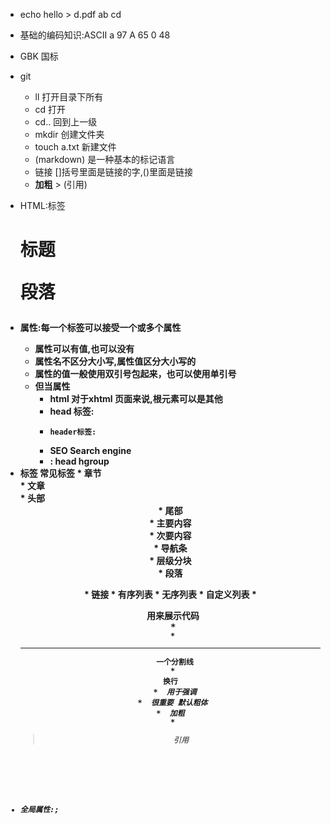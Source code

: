 * echo  hello > d.pdf       ab   cd 
* 基础的编码知识:ASCII      a  97    A  65   0  48
* GBK 国标
* git    
	* ll 打开目录下所有
  * cd   打开      
  * cd.. 回到上一级
  * mkdir  创建文件夹
  * touch a.txt   新建文件
  *   (markdown) 是一种基本的标记语言 
	* 链接  []括号里面是链接的字,()里面是链接      
	* **加粗**        >    (引用)




* HTML:标签  <h1>标题   <p>段落   <b>  

* 属性:每一个标签可以接受一个或多个属性
  * 属性可以有值,也可以没有
  * 属性名不区分大小写,属性值区分大小写的
  * 属性的值一般使用双引号包起来，也可以使用单引号
  * 但当属性
	*  html 对于xhtml 页面来说,根元素可以是其他
	*  head 标签:
	*	  header标签:
	*  SEO Search engine 
	*  <hgroup>: head hgroup


* <HTML>标签 常见标签
  * 章节 <section>
	* 文章 <article>
	* 头部 <header>
	* 尾部 <footer>
	* 主要内容 <main>
	* 次要内容 <aside>
	* 导航条 <nav>
	* 层级分块 <div>
  * 段落 <p>
  * 链接 <a>
	* <ol+li> 有序列表
	* <ul+li> 无序列表
	* <dl+dt+dd> 自定义列表
	* <pre> 用来展示代码
	* <code>
	* <hr>  一个分割线
	* <br> 换行 
	* <em> 用于强调
	* <strong> 很重要 默认粗体 
  * <b> 加粗
	* <blockquote> 引用 
* 全局属性:<class>;<style>写css样式的;<title>提示; <contenteditable>内容可编辑属性; <tabindex>永序号代表切换
   <hidden>隐藏;<data-*>
   * <iframe>:能够将另一个HTML页面嵌入到当前页面中

     * <iframe width="300" height="200" src="//baidu.com" referrerpolicy="no-referrer" sandbox="allow-scripts"> (sandbox="allow-scripts" 执行Javascript )
     * 参考:https://developer.mozilla.org/zh-CN/docs/Web/HTML/Element/iframe

   * <a> 超链接
      * 属性
       * href
       * target
       * download
       * rel-noopener
      * <a>作用
       * 跳转外部页面
       * 跳转内部锚点
       * 跳转到邮箱或电话 
           <a href="mailto: hunger@jirengu.com">发邮件</a> 
           <a href="tel:123456">电话</a>
      * href的取值
       * 网址
       * 路径
       * 伪协议
       * 锚点 <section id="pages3">pages</section>
      * a 的target 属性
       * _blank 新窗口加载 <a href="https://jirengu.com" target="_blank">饥人谷</a>
       * _self 在当前页面加载,默认属性                             (可以替换的)
       * _parent 在当前页面框架的父级框架加载.如果父级不存在就在当前页面加载
       * _top 在当前页面框架的最顶级框架加载.如果最顶级框架不存在就在当前页面加载
      * a 的download 属性
       * 作用  下载URL 而不是打开页面  <a href="https://jirengu.com" download>下载</a>
       * 注意  此属性适用于同源URL;如果此属性有值,用值作为下载文件名


  
  * <main> 主体  
  *
  * <footer> 尾部
  * <div> 
	* 相对地址和绝对地址
		* 电子邮件
		* img标签:表示一张图片
		* src指定的图片可以是浏览器支持的任意图片格式
		* alt的全程alternative 
		* span标签: <P>aaa 
		* 是一个没有明确语义的标签  em 语义
* label标签:
	* option
	* 语义化:
	* table标签:
	* col span 
	* ifram:inlineframe 内联窗体,
	* select标签:name=:"sel"
		* 无值属性,表示多选,多选时不是下拉的样式
		* <option>
		* <value> 选择了该项目后他所属的select属性
		* <selected> 默认被选中
		* <disabled> 表示该项禁用
		* <hidden> 表示该项被隐藏    三个属性均无值
  * <textarea>:多行文本输入框,两个特殊属性
    * <*row="3">   <cols="20>
    * <fieldset>:字段组 用来把 一组 输入域 放在一起
		* <field>(字段) <set> 分组的意思
		* 语义化
		* 标签分类:块级元素 <h1234> ,<div>,<p>,<ul>,<li>
		* 行内元素:<span>,<a>,<em>,<strong>,<i>,<b>
	* 表格标签: table标签:就是用于做布局,即页面大区块的的排放和
		* <caption> 表格标签:表头,作为table的直接子元素.只能有一个
		* <tbody> 表格主体:做为table的直接子元素,可以有多个
		* <tfoot> 表尾:做为table的直接子元素,只能有一个
		* <tr>  <table row cell>: 表格行,可以直接做为<table>的子元素,会被放入创建的tbody里面,或者做为(thead/tbody/tfoot)的子元素
		* <th>  <table> <haader> <cell>:用在表头单元格,文字默认加粗,id用于被td元素引用以表示td所属的标题是哪一个
		* <td>  <table> <data>:表格数据单元格,header:表示头,值为某th的id,以表示这个数据的名称.  header的值可以是多个空格分隔的th的id的值,用法可能是th或td单元格跨行或跨列的单元格
		* <col span>  跨列
		* <row span>  跨行
		* <col/colgroup> 标签:<colgroup>:用来分组<col>标签,<span>属性.表示选择多列表格,有<span>时,不可再有子的<col>元素.大部分属性同<col>属性
		<col>:用来设置表格列的属性和样式, <span>属性,表示选择多少列表格列,默认为1,可以单独使用,也可以被colgrooup分组
		* <iframe:inline feame>:内联窗体,必须有开始标签和结束标签,可以在标签之间写上不支持此标签时的退化内容
		* 各种属性:<src>, <name>
* <frameset> 标签:
多媒体标签:
 <video>标签:
 <progrsss>:标签 
  * <css>: <color>,<bgcolor>,<width>,<breder>
  * : 选择器:标签选择器,
        /* 伪类选择器,所谓伪类,即元素所处的特定(hover)或隐含的
      * 值与单位: * 数字: line-height,aniamztion-iteration-count
        * 百分比:
        * 百分比与纯数字不可互换  *颜色(R G B )
        * 角度:<degree> <radian>弧度  <turn>圈 
        css关键字:
        * 长度单位分为 绝对长度单位,相对长度单位 
        	* 绝对长度单位：in (ch) 英寸, cm 厘米,  mm 毫米,
        	* 相对长度单位: * px css像素 em: vmax/vmin 
	* 字体:<serif>   <sans-serif>   <monospace> 字体,等宽字体
		* 字体重点记住三个属性: <font-family>, <font-size>, <font-weight>
        h1 {<font-family>: "Helvetica","微软雅黑", <sans-serif>;}
  * 字重:<font-weight>  
  * font属性:short had
               -font:
               [font-style> || <font-variant> ||<font-weight>] font-size[/ line-height]
               font-style:bold | 
  * 文字相关的属性:文字缩进
	* text-indent 首行缩进, 单位为百分号或者em 如:text-indent:2em text-indent:5%
	* word-spacing: 单词间的间距, 单位用em
	* text-shadow:文字阴影
	* white-space:置如何处理元素中的 空白 重点记 nowrap(不换行) normal(默认,不设置即可)
	* direction:
      
	* 盒模型
		* box-sizing属性, 默认为content-box,一般手动改为border-box
		* 内容区的盒子,我们叫它content-box
		* 背景background从p-b开始
		* padding border margin
		* 块元素: div p table h
		* 行内元素: span button input 
		* 行内和块的区别: 行内元素会换行
		* 包含块, 找爹
		* 常规流(正常流)w: 就是我们正常的阅读顺序
		* 非替换元素: span p div
		* 替换元素: img iframe
		* 元素定义width是content-box的宽度
		* display属性: 
			* Todo
		* 如果一个元素margin-right margin-left均为auto, 则该元素在其包含块(爹)中水平居中 https://jsbin.com/jasofitoli/edit?html,css,output
		* 合并垂直外边距, 相邻的两个块都有margin,间距取较大的那一个 https://jsbin.com/ridoguvexa/edit?html,css,output
		* 负外边距: margin设置负值, 另一个盒子会盖住这个盒子. 如果另一个盒子也有值,那么间距为两个值相加.

		* 颜色与背景
		  * background,size,contain,cover,repeat, no-repeat,position,(right,top,bottom), background-position-x,y:left,right
			* background-attachment: fixed;固定图片页面位置;local;元素的图片跟随滚动; scroll 
			background-size:50%
			<!-- 从border-box开始平铺图片 -->
			 background-origin
			 * css sprite:
		* 混合使用百分数和长度值
		* 值复制:
		* 外边距和行内元素:
		   * 百分比:
		 * 定位:让一个元素脱落常规 ,包含块是最近的
		   * 粘黏定位:position:sticky;  top:0; 	

	  *  定位:通过position属性触发
		static 不定位,元素处于常规流里,看display属性即可
		relative 相对于自身本来的位置定位;元素在常规流中的位置定位.
		   通过方位属性(top,left,right,bottom) 来对元素进行定位.
			 某个方位的值为正则该条边向元素的中心方向移动,为负
			 absolute	
			 sticky:
    * 表布局:表格的布局模型;表格式化
			   * table   
			 * empty-cells 
			 * table layout

  * <table>标签   表示一个表格
   * 相关标签
    * table  
    * thead  表头
    * tbody  主体
    * tfoot  表格的页脚(脚注或表注)
    * tr  行
    * td  列
    * th  定义表格内的表头单元格
    * colgroup  标签用于对表格中的列进行组合，以便对其进行格式化
    * caption   表格标题
  * 属性
    * colspan
  * 样式
    * border-collapse:collapse
		




* Git
	* git  (diff)  常见的命令行
	* gti remote  add origin 远程,添加
	* gti push --set-upstream origin master 
	* git restore  恢复
	* git init  在一个文件夹的.git文件夹下初始化一个仓库
	* git config --global user.name
  * 
	* git add file.txt 添加file.txt到待提交区
  * git add.  添加当前文件夹里的所有文件
  * git commit -m" "提交信息"
	* git diff  显示被跟踪的文件的修改状态
	* git pull origin/master, 拉取远程master的代码到本地并且与本地分支合并代码，同一个分支上可省略为git pull
	* git chechout -b 文件夹  强制切换到一个新分支,在原分支的指针基础上
	* git checkout <分支名> 切换到已经存在的分支上
	* git checkout --filename 撤销修改
	* git log --online    git log-3   查看提交记录
	* git commit -- amend 修改提交信息
	* git reset HEAD filename 从暂存区移除
  *  tocuh : 创建文件
	  * echo:导入,追加  echo"hello">readme.md 在readme.md里写入字符串hello
		* ls:列出目录下的文件夹
		* mkdir:创建文件夹
		* rm:删除当前目录下的文件,
		  * rm-r:将目录下的所有文件和子目录一同删除
			* rm-rf:强制删除,无法恢复
		* cd:切换目录 
		  * cd..切换到上一级目录
		* mv:移动文件或重命名文件
		  * mv rouyu fangfang 当把rouyu 修改为fangfang
			* mv rouyu../ 把rouyu 移动到上级目录
			* mv a.md~/Dosktop/b.md 把当前目录下a.md 文件移动到桌面,重命名为b.md
	  * 文件路径: 
		  * 跟目录:cd/
			* 家目录:cd~ / cd~/Desktop
      * 当前目录: cd books / cd./books
			* 上级目录: cd../  cd..  cd../css
  	* vim 
       
        * 执行vim.idenx.html
  	* 环境变量: 
		* 登录远程服务器:
		* 文件权限:
		  * sudo 
			  * 用管理员的身份去执行
				 * sudo chmod +w /etc/bashrc 用管理员的身份给/etc/bashrc文件加权限
				 * vim /etc/bashrc
	  
	*  Git:
		* 浏览器的原理:浏览器的构造
		* 优先级顺序:!important>内联样式>选择器设置样式>浏览器默认样式>继承样式
		  * inherit:使用父级的样式
			* initial:使用该属性的inital,value (默认值)
			* unset:继承属性则继承父级,如果不是继承属性就用
		* 优先级:
		* git status : 查看文件处于什么状态
		  * 未追踪状态:Untracked
	* git为什么要版本控制:


  * <form>标签  	
    * 用法  <form action="/login" method="GET></from>
    * 作用  提交数据到服务器
    * 属性  <action>/<method> 


* css选择器:
  * 选择器分类:
	 * 组合选择器:
		* (A, B) : A, B同时选中A 和 B 
		* (A>B) :选中A 的直接子元素B
		* (A+B) : 选中匹配 B 且为匹配 A 的元素的下一相邻元素;直接的下一个元素,不包括其他的
		* (A~B) : 选中匹配B且为匹配A的元素的下N个相邻元素,A后面所有相邻的元素
	 * 后代选择器:
	  * (A B) : 选中A的后代B元素


		

  * 文本样式:
	  * 设置字体大小:px:像素
		* em:2em 相对于父亲字体大小的倍数(如果是非font-size属性对应的值,则是相当于当前元素的font-size)
		* rem 2rem 根元素(html或者:root)字体的倍数
		*百分比: 80% 同em相对于父亲字体大小的倍数
	* 注意:
	  * rem是相对于html的font-size不是相对于body
		* 浏览器默认字体大小16px
	* font-style:用于设置文字是否以倾斜体显示
	  * normal 正常
		* italic 斜体
		* oblique 模拟斜体

	* font-weight:设置文字粗细
		* normal 正常
		* bold 粗体
		* lighter 比父元素字体细一级
		* bolder 比父元素字体粗一级
		* 100-900 用于微调字体粗细
	* 注意:设置字体的粗细还取决于字体库是否存在该粗细尺寸的字体的图形描述

	* text-decoration:设置字体划线样式
		* none 取消下划线
		* underline 设置下划线
		* overline 上划线
		* line-through 中划线

	* text-transform:用于该变子母的大小写
		* none 取消转换效果
		* uppercase 转为大写
		* lowercase 转为小写
		* capitaize 转为首字母大写

	* text-shadow:设置文字阴影
		* text-shadow  水平偏移 垂直偏移 模糊半径 颜色;

	* text-align:块级容器设置行内内容(例如文字)的对齐方式
		* left 左对齐
		* righ 右对齐
		* center 居中
		* justify 文字向两侧对齐,对最后一行无效
	* 注意:text-aligh 应用在块级容器上,对行内内容无效

  * white-space:设置如何处理元素中的空白和换行
		* normal 连续的空白符会合并,换行符不换行;边界换行
		* nowrap 连续的空白符会合并;换行符不换行;保持一行遇到边界不换行
		* pre 连续空白符会保留;换行符会换行;边界不换行
		* pre-wrap 连续空白符会保留;换行符换行;边界换行
		* pre-line 空白符会被合并;换行符换行;边界换行

	* 溢出和隐藏
	* text-overflow:应用到块级元素上,设置内部文本溢出后的展示样式
		* 不设置,默认溢出会展示
		* text-overflow:clip;溢出隐藏切断
		* text-overflow:ellipsis; 溢出最后展示...
	* overflow:应用到块级元素上,设置如何处理内容太大的场景
		* overflow: visible; 默认值.内容不修剪,呈现在元素框之外
		* overflow: hidden; 内容被修建,不出现滚动条
		* overflow: scroll; 出现滚动条
		* overflow: auto; 不超出时无滚动条,超出出现滚动条
	* 注意:
		* overflow可以单独设置水平和垂直方向,如overflow-x: scroll; overflow-y:hidden;
		* 使overflow有效果,块级容器必须有一个指定的高度 (height或者max-height) 或者将white-space设置为nowrap


	* 块级盒子&行级盒子:
   * 块级盒子:盒子会在水平方向上扩展并占据父容器在该方向上的所有可用空间
	  * 块级盒子特征:
		* 每个盒子都会换到新行
		* width 和 height 属性有效
		* 内边距(padding), 外边距(margin),和 边框(border),会将其他元素从当前盒子周围推开
		* 可通过display 属性改变显示类型
	 * 常见的块级标签:
	  * <h1>...<h6>、<p>、<div>、<ul>、<ol>、<li>、<dl>、<dt>、<dd>、
      <header>、<main>、<footer>、<aside>、<nav>、<section>、<table>、<pre>
		<!-- * 更多：https://developer.mozilla.org/en-US/docs/Web/HTML/Blocklevel_elements -->
	* 行级盒子:
	 * 特征:
	  * width 和 height 属性将不起作用
		* 内边距,外边距以及边框会被应用但是不会把其他处于inline 状态的盒子推开.
		* 可通过 display 属性改变显示类型
	* 常见的行级标签:
	  * <a>、<span>、<em>、<strong>、<img>、<input>、
      <label>、<textarea>、<select>、<button>、<code>...
		<!-- * ü 更多行级元素参考 https://developer.mozilla.org/en- US/docs/Web/HTML/Inline_elements#Elements -->

	* css盒模型
	 * 盒模型的组成
	  * content:这个区域是用来显示内容,大小可以通过设置width 和 height
		* padding:包围在内容区域外部的空白区域;大小通过padding相关属性设置
		* border:边框盒包裹内容和外边距,大小通过border相关属性设置
		* margin:这是最外面的区域,是盒子和其他元素之间的空白区域.大小通过margin 相关属性设置
	 * 标准盒模型
	  * 设置的width 和 height 指的是content
		 * 宽度 = 350+25+25+5+5, 高度 = 150+25+25+5+5
		 * margin不计入实际大小,但会影响盒子实际占有空间
	 * IE盒模型
	  * 设置的width和height包含内边距和边框
		 * 浏览器默认使用标准的盒模型,如想使用IE盒模型可以设置box-sizing

  * 列表常见样式:
	  * 列表样式:
		 * list-style:修改列表样式
	* 背景样式:background  默认情况下,背景区域覆盖内容+内边距+边框
	  * background-color:用于设置背景颜色
		  * background-color: rgba(0,0,0,0.3);
		* background-image:设置一张或者多张背景图片 
		* background-repeat:控制背景图片的重复方式
	  	*  background-repeat: no-repeat;不重复
			*  background-repeat: repeat;水平和垂直都重复
			*  background-repeat: repeat-x; 水平重复
			*  background-repeat: repeat-y; 垂直重复
		* background-position:设置背景图的位置
		* background-size:用于设置背景图片的大小.IE9 一下不支持
			*  background-size: cover; 缩放背景图片以完成覆盖背景区,可能背景图片部分看不见
			*  background-size: contain; 缩放背景图片以完成装入背景区,可能背景区部分空白
			*  background-size: 100px 80px; 设置背景到固定尺寸,图片可能会失真
		* css3 background-clip:属性用于设置元素背景区域覆盖的范围
			* border-剥削 覆盖至边框的最外围
			* padding-box 覆盖至内边距的最外围
			* content-box 仅覆盖元素内容区域
			<!-- * 参考： https://developer.mozilla.org/en-US/docs/Web/CSS/background-clip -->
	* 边框样式:
		* border
		 用法: border:1px solid red;
		 * solid 实线
		 * dotted 点线
		 * dashed 虚线
		* border-radius:设置圆角
		 <!-- * .box{
			 border-radius: 4px;
			 border-radius: 4px 8px 16px 32px;  左上  右上  右下  坐下
		 }
		 -->
		* 实现圆角:宽高相等, border-radius 为宽高的一半以上
		 <!-- .box{
			 width: 100px;
			 height: 100px;
			 border-radius: 50%;
			 border-radius: 50px;
		 } -->
		 * border应用
		  * 实现三角形
			<!-- .box {
				width: 0px;  边框宽度为0
				height: 0;   边框高度为0
				border: 50px solid transparent;   边框50像素,实线,透明
				border-radius: 50%;               设置圆角为50% 
				border-top-color: red;            边框上面颜色为红色
			} -->
      * 实现半圆
		   .box {
        width: 0px;        边框宽度为0
				height: 0px;       边框高度为0
				border: 50px solid transparent;    边框50个像素,实线,透明
				border-radius: 50%;                 设置圆角为50%
				border-top-color: red;             上边框的颜色为红色
				border-right-color: red;           右边框的颜色为红色
			} 


  # 浮动:为什么需要浮动
	 * 1 文字围绕图片
	 * 2 水平排列布局
 * 浮动:
	* 定义: float属性能让一个元素放在其容器的左侧或右侧,允许文本和内联元素环绕它.设置浮动的元素从网页的普通流 (normal flow) 中脱落,但不是完全脱落
	* 特性: 一个浮动元素会向左或向右移动,直达其外边 (outer edge) 挨到包含块边沿或者另一个浮动元素的外边.如果存在行盒 (line-box),浮动元素的外top (边) 会与当前行盒的top (边) 对齐,如果没有足够的水平空间来浮动,它会向下移动,直到位置合适
		* 因为浮动元素不在普通流内,在浮动盒之前或者之后创建的未定位的 (non-positioned) 块盒会竖直排列,就像浮动不存在一样.然而,浮动元素之后的行盒会进行必要的缩短,为了给浮动元素的margin box 让出空间
 # 什么是普通流
	* 普通流: (normal flow)
	 * 就是元素在正常情况下默认摆放的摆放规则
	 * 块级元素宽度撑满父亲,高度有内容撑开,可以设置宽高. 按照在HTML里的顺序从上到下排列,会出现边距合并
	 * 内联元素的宽高与内容一致,无法设置宽高,只要有足够空间就会在一行排列,如果空间不够会下移一行
 # 什么是脱落普通流:
	就是元素不按默认规则摆放了,其他正常元素在计算自己摆放位置时不把脱落普通流的元素包括在内
* 浮动的情况:
 * 一行放不下会下移
 * 脱落普通流,父亲无法发现浮动元素存在,高度为0

# 浮动使用场景:
 * 两联布局:
  * 左侧固定宽度,右侧自适应:
  * 右侧固定宽度,左侧自适应
 * 三栏布局:简单的三栏布局

# 导航条:
 * 左浮导航条:
 * 右浮导航条
# 浮动的副作用
 * 对后续元素的位置产生影响
 * 父容器无法包裹子元素
# 清除浮动
 * 方法
  * clear:left  要求该盒的top border(边框)边位于源文档中在此之前的元素形成的所有左浮动盒的底边下方
  * clear:right  要求该盒的top border(边框)边位于源文档中在此之前的元素形成的所有右浮动盒的底边下方
	* clear:both  要求该盒的top border(边框)边位于源文档中在此之前的元素形成的所有左浮动盒和右浮动盒的底边下方
# 清除浮动方法:
 * .clearfix::after {     利用伪元素
	 content: '' ;
	 display: block;
	 clear: both;   利用clear样式

 }

 ``` html
	<div class="aside">侧边栏固定宽度</div>
  <div class="main">内容区块自适应宽度</div>
  
  <style>
  .aside{
    width: 150px;
    height: 400px;
    background: red;
    float: left;
  } 
  .main{
    margin-left: 150px;
    background: blue;
    height: 500px;
  }
 ```

		
			